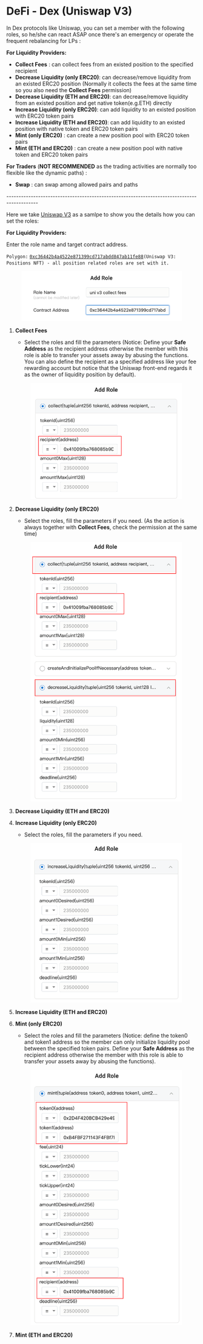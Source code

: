 # DeFi - Dex (Uniswap V3)

In Dex protocols like Uniswap, you can set a member with the following roles, so he/she can react ASAP once there's an emergency or operate the frequent rebalancing for LPs :&#x20;

**For Liquidity Providers:**

* **Collect Fees** : can collect fees from an existed position to the specified recipient
* **Decrease Liquidity (only ERC20)**: can decrease/remove liquidity from an existed ERC20 position (Normally it collects the fees at the same time so you also need the **Collect Fees** permission)
* **Decrease Liquidity (ETH and ERC20)**: can decrease/remove liquidity from an existed  position and get native token(e.g.ETH) directly
* **Increase Liquidity (only ERC20)**: can add liquidity to an existed position with ERC20 token pairs
* **Increase Liquidity (ETH and ERC20)**: can add liquidity to an existed position with native token and ERC20 token pairs
* **Mint (only ERC20)** : can create a new position pool with ERC20 token pairs
* **Mint (ETH and ERC20)** : can create a new position pool with native token and ERC20 token pairs

**For Traders** (**NOT RECOMMENDED** as the trading activities are normally too flexible like the dynamic paths) :

* **Swap** : can swap among allowed pairs and paths

\-------------------------------------------------------------------------------------------

Here we take [Uniswap V3](https://app.uniswap.org/) as a samlpe to show you the details how you can set the roles:

**For Liquidity Providers:**

Enter the role name and target contract address.

`Polygon:` [`0xc36442b4a4522e871399cd717abdd847ab11fe88`](https://polygonscan.com/address/0xc36442b4a4522e871399cd717abdd847ab11fe88)`(Uniswap V3: Positions NFT) - all position related roles are set with it.`

<figure><img src="../../../.gitbook/assets/image (3).png" alt=""><figcaption></figcaption></figure>

1.  &#x20;**Collect Fees**

    * Select the roles and fill the parameters (Notice: Define your **Safe Address** as the recipient address otherwise the member with this role is able to transfer your assets away by abusing the functions. You can also define the recipient as a specified address like your fee rewarding account but notice that the Uniswap front-end regards it as the owner of liquidity position by default).

    <figure><img src="../../../.gitbook/assets/image (4).png" alt=""><figcaption></figcaption></figure>
2.  **Decrease Liquidity (only ERC20)**&#x20;

    * Select the roles, fill the parameters if you need. (As the action is always together with **Collect Fees**, check the permission at the same time)

    <figure><img src="../../../.gitbook/assets/image (11).png" alt=""><figcaption></figcaption></figure>
3. **Decrease Liquidity (ETH and ERC20)**
4.  **Increase Liquidity (only ERC20)**

    * Select the roles, fill the parameters if you need.

    <figure><img src="../../../.gitbook/assets/image (37).png" alt=""><figcaption></figcaption></figure>
5. **Increase Liquidity (ETH and ERC20)**
6.  **Mint (only ERC20)**&#x20;

    * Select the roles and fill the parameters (Notice: define the token0 and token1 address so the member can only initialize liquidity pool between the specified token pairs.  Define your **Safe Address** as the recipient address otherwise the member with this role is able to transfer your assets away by abusing the functions).

    <figure><img src="../../../.gitbook/assets/image (27).png" alt=""><figcaption></figcaption></figure>
7. **Mint (ETH and ERC20)**
